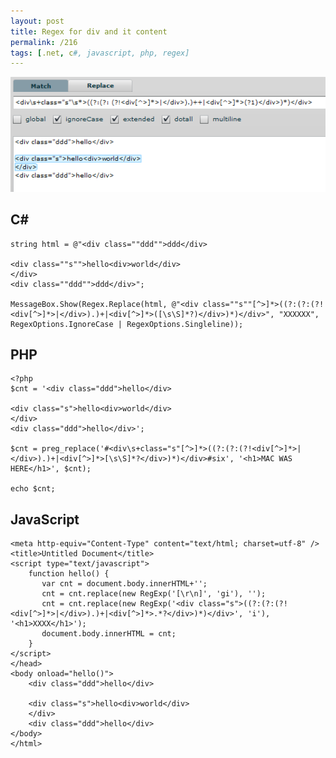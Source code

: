 ```yaml
---
layout: post
title: Regex for div and it content
permalink: /216
tags: [.net, c#, javascript, php, regex]
---
```


![screenshot](/images/wp/image03.png)

C#
--

    string html = @"<div class=""ddd"">ddd</div>

    <div class=""s"">hello<div>world</div>
    </div>
    <div class=""ddd"">ddd</div>";

    MessageBox.Show(Regex.Replace(html, @"<div class=""s""[^>]*>((?:(?:(?!<div[^>]*>|</div>).)+|<div[^>]*>([\s\S]*?)</div>)*)</div>", "XXXXXX", RegexOptions.IgnoreCase | RegexOptions.Singleline));

PHP
---

    <?php
    $cnt = '<div class="ddd">hello</div>

    <div class="s">hello<div>world</div>
    </div>
    <div class="ddd">hello</div>';

    $cnt = preg_replace('#<div\s+class="s"[^>]*>((?:(?:(?!<div[^>]*>|</div>).)+|<div[^>]*>[\s\S]*?</div>)*)</div>#six', '<h1>MAC WAS HERE</h1>', $cnt);

    echo $cnt;

JavaScript
----------

    <meta http-equiv="Content-Type" content="text/html; charset=utf-8" />
    <title>Untitled Document</title>
    <script type="text/javascript">
        function hello() {
           var cnt = document.body.innerHTML+'';
           cnt = cnt.replace(new RegExp('[\r\n]', 'gi'), '');
           cnt = cnt.replace(new RegExp('<div class="s">((?:(?:(?!<div[^>]*>|</div>).)+|<div[^>]*>.*?</div>)*)</div>', 'i'), '<h1>XXXX</h1>');
           document.body.innerHTML = cnt;
        }
    </script>
    </head>
    <body onload="hello()">
        <div class="ddd">hello</div>

        <div class="s">hello<div>world</div>
        </div>
        <div class="ddd">hello</div>
    </body>
    </html>
